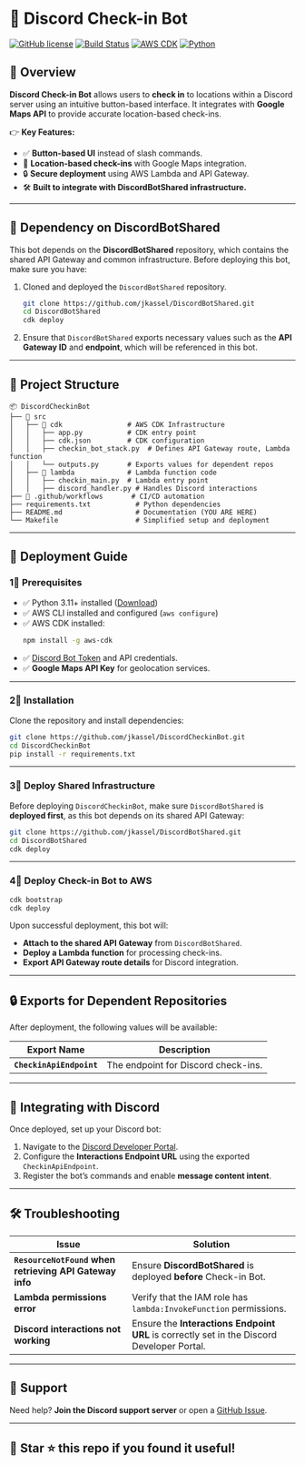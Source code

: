 # 📰 Discord Check-in Bot

[![GitHub license](https://img.shields.io/badge/license-MIT-blue.svg)](LICENSE)
[![Build Status](https://github.com/jkassel/DiscordCheckinBot/actions/workflows/deploy.yml/badge.svg)](https://github.com/jkassel/DiscordCheckinBot/actions)
[![AWS CDK](https://img.shields.io/badge/built%20with-AWS%20CDK-orange)](https://aws.amazon.com/cdk/)
[![Python](https://img.shields.io/badge/python-3.11-blue)](https://www.python.org/)

## 🌟 Overview

**Discord Check-in Bot** allows users to **check in** to locations within a Discord server using an intuitive button-based interface. It integrates with **Google Maps API** to provide accurate location-based check-ins.

👉 **Key Features:**
- ✅ **Button-based UI** instead of slash commands.
- 🔖 **Location-based check-ins** with Google Maps integration.
- 🔒 **Secure deployment** using AWS Lambda and API Gateway.
- 🛠 **Built to integrate with DiscordBotShared infrastructure.**

---

## 🔧 Dependency on DiscordBotShared

This bot depends on the **DiscordBotShared** repository, which contains the shared API Gateway and common infrastructure. Before deploying this bot, make sure you have:

1. Cloned and deployed the `DiscordBotShared` repository.
   ```sh
   git clone https://github.com/jkassel/DiscordBotShared.git
   cd DiscordBotShared
   cdk deploy
   ```
2. Ensure that `DiscordBotShared` exports necessary values such as the **API Gateway ID** and **endpoint**, which will be referenced in this bot.

---

## 📂 Project Structure

```
📦 DiscordCheckinBot
├── 💁 src
│   ├── 💁 cdk                # AWS CDK Infrastructure
│   │   ├── app.py           # CDK entry point
│   │   ├── cdk.json         # CDK configuration
│   │   ├── checkin_bot_stack.py  # Defines API Gateway route, Lambda function
│   │   └── outputs.py       # Exports values for dependent repos
│   ├── 💁 lambda             # Lambda function code
│   │   ├── checkin_main.py  # Lambda entry point
│   │   ├── discord_handler.py # Handles Discord interactions
├── 💁 .github/workflows       # CI/CD automation
├── requirements.txt           # Python dependencies
├── README.md                  # Documentation (YOU ARE HERE)
└── Makefile                   # Simplified setup and deployment
```

---

## 🚀 Deployment Guide

### **1⃣ Prerequisites**
- ✅ Python 3.11+ installed ([Download](https://www.python.org/downloads/))
- ✅ AWS CLI installed and configured (`aws configure`)
- ✅ AWS CDK installed:
  ```sh
  npm install -g aws-cdk
  ```
- ✅ [Discord Bot Token](https://discord.com/developers/applications) and API credentials.
- ✅ **Google Maps API Key** for geolocation services.

---

### **2⃣ Installation**
Clone the repository and install dependencies:
```sh
git clone https://github.com/jkassel/DiscordCheckinBot.git
cd DiscordCheckinBot
pip install -r requirements.txt
```

---

### **3⃣ Deploy Shared Infrastructure**
Before deploying `DiscordCheckinBot`, make sure `DiscordBotShared` is **deployed first**, as this bot depends on its shared API Gateway:

```sh
git clone https://github.com/jkassel/DiscordBotShared.git
cd DiscordBotShared
cdk deploy
```

---

### **4⃣ Deploy Check-in Bot to AWS**
```sh
cdk bootstrap
cdk deploy
```

Upon successful deployment, this bot will:
- **Attach to the shared API Gateway** from `DiscordBotShared`.
- **Deploy a Lambda function** for processing check-ins.
- **Export API Gateway route details** for Discord integration.

---

## 🔒 Exports for Dependent Repositories
After deployment, the following values will be available:

| Export Name           | Description |
|----------------------|-------------|
| **`CheckinApiEndpoint`**  | The endpoint for Discord check-ins. |

---

## 🌟 Integrating with Discord
Once deployed, set up your Discord bot:
1. Navigate to the [Discord Developer Portal](https://discord.com/developers/applications).
2. Configure the **Interactions Endpoint URL** using the exported `CheckinApiEndpoint`.
3. Register the bot’s commands and enable **message content intent**.

---

## 🛠 Troubleshooting

| Issue | Solution |
|--------|------------|
| **`ResourceNotFound` when retrieving API Gateway info** | Ensure **DiscordBotShared** is deployed **before** Check-in Bot. |
| **Lambda permissions error** | Verify that the IAM role has `lambda:InvokeFunction` permissions. |
| **Discord interactions not working** | Ensure the **Interactions Endpoint URL** is correctly set in the Discord Developer Portal. |

---

## 💬 Support

Need help? **Join the Discord support server** or open a [GitHub Issue](https://github.com/YOUR_GITHUB_USERNAME/DiscordCheckinBot/issues).

---

## 🚀 Star ⭐ this repo if you found it useful!

